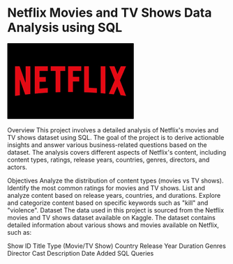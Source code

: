 # Netflix Movies and TV Shows Data Analysis using SQL
![Netflix Logo](https://github.com/maneeshmm/Netflix_SQL_Project/blob/main/download.png)


Overview
This project involves a detailed analysis of Netflix's movies and TV shows dataset using SQL. The goal of the project is to derive actionable insights and answer various business-related questions based on the dataset. The analysis covers different aspects of Netflix's content, including content types, ratings, release years, countries, genres, directors, and actors.

Objectives
Analyze the distribution of content types (movies vs TV shows).
Identify the most common ratings for movies and TV shows.
List and analyze content based on release years, countries, and durations.
Explore and categorize content based on specific keywords such as "kill" and "violence".
Dataset
The data used in this project is sourced from the Netflix movies and TV shows dataset available on Kaggle. The dataset contains detailed information about various shows and movies available on Netflix, such as:

Show ID
Title
Type (Movie/TV Show)
Country
Release Year
Duration
Genres
Director
Cast
Description
Date Added
SQL Queries
